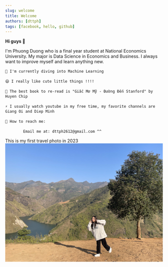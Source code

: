 ```yaml
---
slug: welcome
title: Welcome
authors: [dttph]
tags: [facebook, hello, github]
---
```


**Hi guys 👋**

I'm Phuong Duong who is a final year student at National Economics University. My major is Data Science in Economics and Business. I always want to improve myself and learn anything new.

    🔭 I'm currently diving into Machine Learning

    😄 I really like cute little things !!!!

    🌱 The best book to re-read is "Giấc Mơ Mỹ - Đường Đến Stanford" by Huyen Chip

    ⚡ I usually watch youtube in my free time, my favorite channels are Giang Oi and Diep Minh

    💬 How to reach me:

            Email me at: dttph2612@gmail.com ^^

This is my first travel photo in 2023
![My Image](./imag.jpg)  